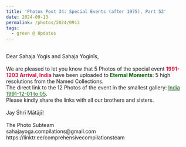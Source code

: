 ```yaml
---
title: 'Photos Post 34: Special Events (after 1975), Part 52'
date: 2024-09-13
permalink: /photos/2024/0913
tags:
  - green @ Updates
---
```


<p>
<br>
Dear Sahaja Yogis and Sahaja Yoginīs,<br>
<br>
We are pleased to let you know that 5 Photos of the special event <font color="Crimson"><b>1991-1203 Arrival, India</b></font> have been uploaded to <font color="DarkGreen"><b>Eternal Moments</b></font>: 5 high resolutions from the Named Collections.<br>
The direct link to the 12 Photos of the event in the smallest gallery: <a href="https://eternalmoments.smugmug.com/Countries/India/1991-12-01-to-15"><font color="DarkGreen">India 1991-12-01 to 05</font></a>.<br>
Please kindly share the links with all our brothers and sisters.<br>
<br>
Jay Śhrī Mātājī!<br>
<br>
The Photo Subteam<br>
sahajayoga.compilations@gmail.com<br>
https://linktr.ee/comprehensivecompilationsteam
</p>